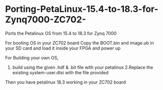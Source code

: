# Porting-PetaLinux-15.4-to-18.3-for-Zynq7000-ZC702-
Ports the Petalinux OS from 15.4 to 18.3 for Zynq 7000


For booting OS in your ZC702 board 
Copy the BOOT.bin and image.ub in your SD card and load it inside your FPGA and power up

For Building your own OS,
1. build using the given .hdf & .bit file with your petalinux
2.Replace the existing system-user.dtsi with the file provided

Then you have petalinux 18.3 working in your ZC702 board
